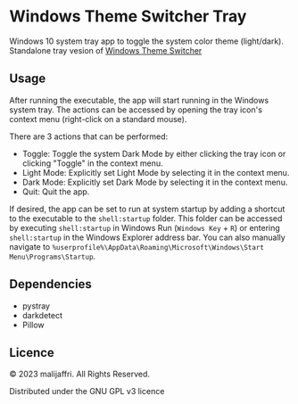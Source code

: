 # Windows Theme Switcher Tray

Windows 10 system tray app to toggle the system color theme (light/dark). Standalone tray vesion of [Windows Theme Switcher](https://github.com/malijaffri/winThemeSwitcher)

## Usage

After running the executable, the app will start running in the Windows system tray. The actions can be accessed by opening the tray icon's context menu (right-click on a standard mouse).

There are 3 actions that can be performed:

- Toggle: Toggle the system Dark Mode by either clicking the tray icon or clicking "Toggle" in the context menu.
- Light Mode: Explicitly set Light Mode by selecting it in the context menu.
- Dark Mode: Explicitly set Dark Mode by selecting it in the context menu.
- Quit: Quit the app.

If desired, the app can be set to run at system startup by adding a shortcut to the executable to the `shell:startup` folder. This folder can be accessed by executing `shell:startup` in Windows Run (`Windows Key` + `R`) or entering `shell:startup` in the Windows Explorer address bar. You can also manually navigate to `%userprofile%\AppData\Roaming\Microsoft\Windows\Start Menu\Programs\Startup`.

## Dependencies

- pystray
- darkdetect
- Pillow

## Licence

© 2023 malijaffri. All Rights Reserved.

Distributed under the GNU GPL v3 licence
